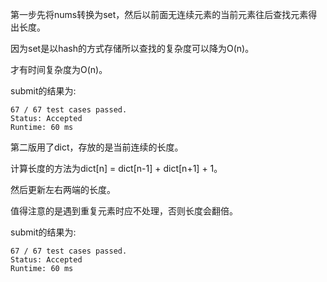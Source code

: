 第一步先将nums转换为set，然后以前面无连续元素的当前元素往后查找元素得出长度。

因为set是以hash的方式存储所以查找的复杂度可以降为O(n)。

才有时间复杂度为O(n)。

submit的结果为:
```
67 / 67 test cases passed.
Status: Accepted
Runtime: 60 ms
```

第二版用了dict，存放的是当前连续的长度。

计算长度的方法为dict[n] = dict[n-1] + dict[n+1] + 1。

然后更新左右两端的长度。

值得注意的是遇到重复元素时应不处理，否则长度会翻倍。

submit的结果为:
```
67 / 67 test cases passed.
Status: Accepted
Runtime: 60 ms
```
